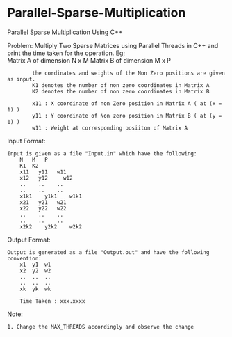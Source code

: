 # Parallel-Sparse-Multiplication
Parallel Sparse Multiplication Using C++

Problem: Multiply Two Sparse Matrices using Parallel Threads in C++ and print the time taken for the operation. 
		Eg; 		
			Matrix A of dimension N x M
			Matrix B of dimension M x P

			the cordinates and weights of the Non Zero positions are given as input.
			K1 denotes the number of non zero coordinates in Matrix A
			K2 denotes the number of non zero coordinates in Matrix B

			x11 : X coordinate of non Zero position in Matrix A ( at (x = 1) )
			y11 : Y coordinate of Non zero position in Matrix B ( at (y = 1) )
			w11 : Weight at corresponding posiiton of Matrix A				 

Input Format:

	Input is given as a file "Input.in" which have the following:
		N   M   P
		K1  K2
		x11	  y11 	w11
		x12	  y12	  w12
		..	  ..  	..
		..	  ..  	..
		x1k1	y1k1	w1k1
		x21	  y21 	w21
		x22	  y22 	w22
		..	  ..  	..
		..	  ..  	..
		x2k2	y2k2	w2k2

Output Format:

	Output is generated as a file "Output.out" and have the following convention:
		x1	y1	w1
		x2	y2	w2
		..	..	..
		..	..	..
		xk	yk	wk
		
		Time Taken : xxx.xxxx

Note: 

	1. Change the MAX_THREADS accordingly and observe the change


